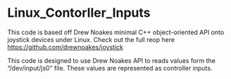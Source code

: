 # Linux_Contorller_Inputs

This code is based off Drew Noakes minimal C++ object-oriented API onto joystick devices under Linux.
Check out the full reop here https://github.com/drewnoakes/joystick

This code is designed to use Drew Noakes API to reads values form the “/dev/input/js0” file. These values are represented as controller inputs.
